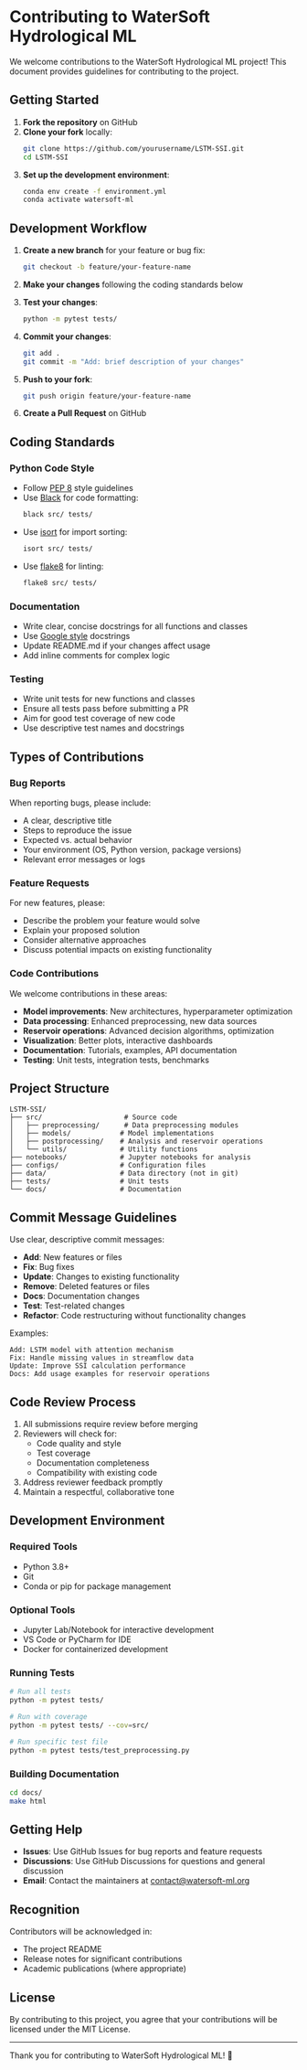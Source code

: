 # Contributing to WaterSoft Hydrological ML

We welcome contributions to the WaterSoft Hydrological ML project! This document provides guidelines for contributing to the project.

## Getting Started

1. **Fork the repository** on GitHub
2. **Clone your fork** locally:
   ```bash
   git clone https://github.com/yourusername/LSTM-SSI.git
   cd LSTM-SSI
   ```
3. **Set up the development environment**:
   ```bash
   conda env create -f environment.yml
   conda activate watersoft-ml
   ```

## Development Workflow

1. **Create a new branch** for your feature or bug fix:
   ```bash
   git checkout -b feature/your-feature-name
   ```

2. **Make your changes** following the coding standards below

3. **Test your changes**:
   ```bash
   python -m pytest tests/
   ```

4. **Commit your changes**:
   ```bash
   git add .
   git commit -m "Add: brief description of your changes"
   ```

5. **Push to your fork**:
   ```bash
   git push origin feature/your-feature-name
   ```

6. **Create a Pull Request** on GitHub

## Coding Standards

### Python Code Style

- Follow [PEP 8](https://pep8.org/) style guidelines
- Use [Black](https://black.readthedocs.io/) for code formatting:
  ```bash
  black src/ tests/
  ```
- Use [isort](https://pycqa.github.io/isort/) for import sorting:
  ```bash
  isort src/ tests/
  ```
- Use [flake8](https://flake8.pycqa.org/) for linting:
  ```bash
  flake8 src/ tests/
  ```

### Documentation

- Write clear, concise docstrings for all functions and classes
- Use [Google style](https://google.github.io/styleguide/pyguide.html#38-comments-and-docstrings) docstrings
- Update README.md if your changes affect usage
- Add inline comments for complex logic

### Testing

- Write unit tests for new functions and classes
- Ensure all tests pass before submitting a PR
- Aim for good test coverage of new code
- Use descriptive test names and docstrings

## Types of Contributions

### Bug Reports

When reporting bugs, please include:
- A clear, descriptive title
- Steps to reproduce the issue
- Expected vs. actual behavior
- Your environment (OS, Python version, package versions)
- Relevant error messages or logs

### Feature Requests

For new features, please:
- Describe the problem your feature would solve
- Explain your proposed solution
- Consider alternative approaches
- Discuss potential impacts on existing functionality

### Code Contributions

We welcome contributions in these areas:
- **Model improvements**: New architectures, hyperparameter optimization
- **Data processing**: Enhanced preprocessing, new data sources
- **Reservoir operations**: Advanced decision algorithms, optimization
- **Visualization**: Better plots, interactive dashboards
- **Documentation**: Tutorials, examples, API documentation
- **Testing**: Unit tests, integration tests, benchmarks

## Project Structure

```
LSTM-SSI/
├── src/                    # Source code
│   ├── preprocessing/      # Data preprocessing modules
│   ├── models/            # Model implementations
│   ├── postprocessing/    # Analysis and reservoir operations
│   └── utils/             # Utility functions
├── notebooks/             # Jupyter notebooks for analysis
├── configs/               # Configuration files
├── data/                  # Data directory (not in git)
├── tests/                 # Unit tests
└── docs/                  # Documentation
```

## Commit Message Guidelines

Use clear, descriptive commit messages:

- **Add**: New features or files
- **Fix**: Bug fixes
- **Update**: Changes to existing functionality
- **Remove**: Deleted features or files
- **Docs**: Documentation changes
- **Test**: Test-related changes
- **Refactor**: Code restructuring without functionality changes

Examples:
```
Add: LSTM model with attention mechanism
Fix: Handle missing values in streamflow data
Update: Improve SSI calculation performance
Docs: Add usage examples for reservoir operations
```

## Code Review Process

1. All submissions require review before merging
2. Reviewers will check for:
   - Code quality and style
   - Test coverage
   - Documentation completeness
   - Compatibility with existing code
3. Address reviewer feedback promptly
4. Maintain a respectful, collaborative tone

## Development Environment

### Required Tools

- Python 3.8+
- Git
- Conda or pip for package management

### Optional Tools

- Jupyter Lab/Notebook for interactive development
- VS Code or PyCharm for IDE
- Docker for containerized development

### Running Tests

```bash
# Run all tests
python -m pytest tests/

# Run with coverage
python -m pytest tests/ --cov=src/

# Run specific test file
python -m pytest tests/test_preprocessing.py
```

### Building Documentation

```bash
cd docs/
make html
```

## Getting Help

- **Issues**: Use GitHub Issues for bug reports and feature requests
- **Discussions**: Use GitHub Discussions for questions and general discussion
- **Email**: Contact the maintainers at contact@watersoft-ml.org

## Recognition

Contributors will be acknowledged in:
- The project README
- Release notes for significant contributions
- Academic publications (where appropriate)

## License

By contributing to this project, you agree that your contributions will be licensed under the MIT License.

---

Thank you for contributing to WaterSoft Hydrological ML! 🌊

